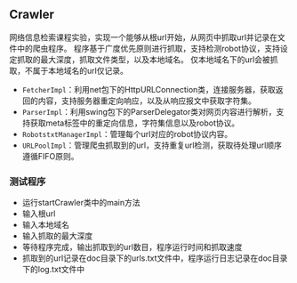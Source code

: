 ## Crawler
网络信息检索课程实验，实现一个能够从根url开始，从网页中抓取url并记录在文件中的爬虫程序。
程序基于广度优先原则进行抓取，支持检测robot协议，支持设定抓取的最大深度，抓取文件类型，以及本地域名。
仅本地域名下的url会被抓取，不属于本地域名的url仅记录。
* `FetcherImpl`：利用net包下的HttpURLConnection类，连接服务器，获取返回的内容，支持服务器重定向响应，以及从响应报文中获取字符集。
* `ParserImpl`：利用swing包下的ParserDelegator类对网页内容进行解析，支持获取meta标签中的重定向信息，字符集信息以及robot协议。
* `RobotstxtManagerImpl`：管理每个url对应的robot协议内容。
* `URLPoolImpl`：管理爬虫抓取到的url，支持重复url检测，获取待处理url顺序遵循FIFO原则。
### 测试程序
* 运行startCrawler类中的main方法
* 输入根url
* 输入本地域名
* 输入抓取的最大深度
* 等待程序完成，输出抓取到的url数目，程序运行时间和抓取速度
* 抓取到的url记录在doc目录下的urls.txt文件中，程序运行日志记录在doc目录下的log.txt文件中


